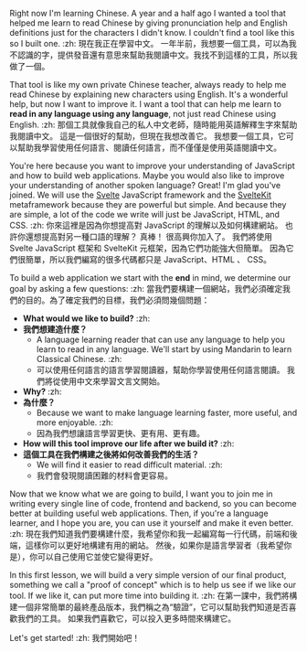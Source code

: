 Right now I'm learning Chinese. A year and a half ago I wanted a tool that helped me learn to read Chinese by giving pronunciation help and English definitions just for the characters I didn't know. I couldn't find a tool like this so I built one. :zh: 現在我正在學習中文。 一年半前，我想要一個工具，可以為我不認識的字，提供發音還有意思來幫助我閱讀中文。我找不到這樣的工具，所以我做了一個。

That tool is like my own private Chinese teacher, always ready to help me read Chinese by explaining new characters using English. It's a wonderful help, but now I want to improve it. I want a tool that can help me learn to **read in any language using any language**, not just read Chinese using English. :zh: 那個工具就像我自己的私人中文老師，隨時能用英語解釋生字來幫助我閱讀中文。 這是一個很好的幫助，但現在我想改善它。 我想要一個工具，它可以幫助我學習使用任何語言、閱讀任何語言，而不僅僅是使用英語閱讀中文。

You're here because you want to improve your understanding of JavaScript and how to build web applications. Maybe you would also like to improve your understanding of another spoken language? Great! I'm glad you've joined. We will use the [Svelte](https://svelte.dev/) JavaScript framework and the [SvelteKit](https://kit.svelte.dev/) metaframework because they are powerful but simple. And because they are simple, a lot of the code we write will just be JavaScript, HTML, and CSS. :zh: 你來這裡是因為你想提高對 JavaScript 的理解以及如何構建網站。 也許你還想提高對另一種口語的理解？ 真棒！ 很高興你加入了。 我們將使用 Svelte JavaScript 框架和 SvelteKit 元框架，因為它們功能強大但簡單。 因為它們很簡單，所以我們編寫的很多代碼都只是 JavaScript、HTML 、 CSS。

To build a web application we start with the **end** in mind, we determine our goal by asking a few questions: :zh: 當我們要構建一個網站，我們必須確定我們的目的。為了確定我們的目標，我們必須問幾個問題：

- **What would we like to build?** :zh: 
- **我們想建造什麼？**
  - A language learning reader that can use any language to help you learn to read in any language. We'll start by using Mandarin to learn Classical Chinese. :zh: 
  - 可以使用任何語言的語言學習閱讀器，幫助你學習使用任何語言閱讀。 我們將從使用中文來學習文言文開始。
- **Why?** :zh: 
- **為什麼？**
  - Because we want to make language learning faster, more useful, and more enjoyable. :zh: 
  - 因為我們想讓語言學習更快、更有用、更有趣。
- **How will this tool improve our life after we build it?** :zh: 
- **這個工具在我們構建之後將如何改善我們的生活？**
  - We will find it easier to read difficult material. :zh: 
  - 我們會發現閱讀困難的材料會更容易。

Now that we know what we are going to build, I want you to join me in writing every single line of code, frontend and backend, so you can become better at building useful web applications. Then, if you're a language learner, and I hope you are, you can use it yourself and make it even better. :zh: 現在我們知道我們要構建什麼，我希望你和我一起編寫每一行代碼，前端和後端，這樣你可以更好地構建有用的網站。 然後，如果你是語言學習者（我希望你是），你可以自己使用它並使它變得更好。

In this first lesson, we will build a very simple version of our final product, something we call a "proof of concept" which is to help us see if we like our tool. If we like it, can put more time into building it. :zh: 在第一課中，我們將構建一個非常簡單的最終產品版本，我們稱之為“驗證”，它可以幫助我們知道是否喜歡我們的工具。 如果我們喜歡它，可以投入更多時間來構建它。

Let's get started! :zh: 我們開始吧！
